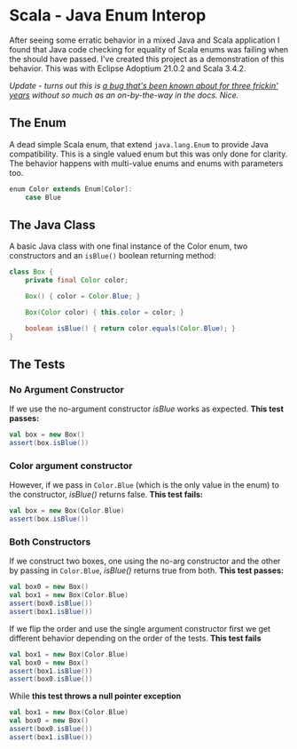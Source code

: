 # Scala - Java Enum Interop

After seeing some erratic behavior in a mixed Java and Scala application
I found that Java code checking for equality of Scala enums was failing
when the should have passed. I've created this project as a demonstration
of this behavior. This was with Eclipse Adoptium 21.0.2 and Scala 3.4.2.

*Update - turns out this is [a bug that's been known about for three
frickin' years](https://github.com/scala/scala3/issues/12637) without
so much as an on-by-the-way in the docs. Nice.*

## The Enum

A dead simple Scala enum, that extend `java.lang.Enum` to provide Java
compatibility. This is a single valued enum but this was only done for
clarity. The behavior happens with multi-value enums and enums with
parameters too.

```scala
enum Color extends Enum[Color]:
    case Blue
```

## The Java Class

A basic Java class with one final instance of the Color enum, two constructors
and an `isBlue()` boolean returning method:

```java
class Box {
    private final Color color;

    Box() { color = Color.Blue; }

    Box(Color color) { this.color = color; }

    boolean isBlue() { return color.equals(Color.Blue); }
}
```

## The Tests

### No Argument Constructor

If we use the no-argument constructor _isBlue_ works as expected.
**This test passes:**

```scala
val box = new Box()
assert(box.isBlue())
```

### Color argument constructor

However, if we pass in `Color.Blue` (which is the only value in the enum)
to the constructor, _isBlue()_ returns false.
**This test fails:**

```scala
val box = new Box(Color.Blue)
assert(box.isBlue())
```

### Both Constructors

If we construct two boxes, one using the no-arg constructor and the other
by passing in `Color.Blue`, _isBlue()_ returns true from both.
**This test passes:**

```scala
val box0 = new Box()
val box1 = new Box(Color.Blue)
assert(box0.isBlue())
assert(box1.isBlue())
```

If we flip the order and use the single argument constructor first we get
different behavior depending on the order of the tests.
**This test fails**

```scala
val box1 = new Box(Color.Blue)
val box0 = new Box()
assert(box1.isBlue())
assert(box0.isBlue())
```

While **this test throws a null pointer exception**

```scala
val box1 = new Box(Color.Blue)
val box0 = new Box()
assert(box0.isBlue())
assert(box1.isBlue())
```

